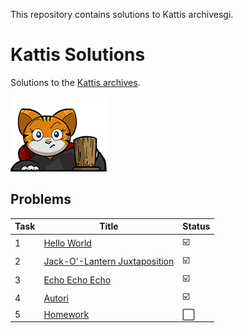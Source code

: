 This repository contains solutions to Kattis archivesgi.

# Kattis Solutions
Solutions to the [Kattis archives](https://open.kattis.com/).

[![Kattis](./kattisLogo.jpg)
](https://open.kattis.com/)

## Problems
| Task | Title | Status |
| --- | --- | --- | 
| 1 | [Hello World ](src/task1_HelloWorld) | :ballot_box_with_check: |
| 2 | [Jack-O'-Lantern Juxtaposition ](src/task2_JackoLanternJuxtaPosition) | :ballot_box_with_check: |
| 3 | [Echo Echo Echo ](src/task3_EchoEcho) | :ballot_box_with_check: |
| 4 | [Autori ](src/task4_Autori) | :ballot_box_with_check: |
| 5 | [Homework ](src/task5_Homework) | :white_large_square: |

